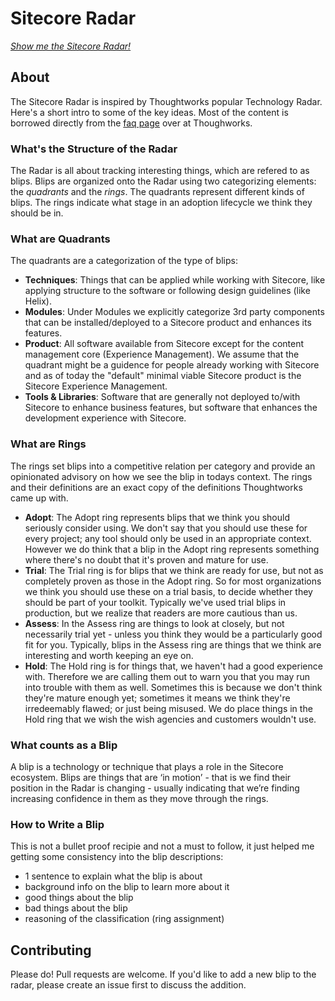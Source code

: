 # Sitecore Radar

[*Show me the Sitecore Radar!*](https://radar.thoughtworks.com/?sheetId=https%3A%2F%2Fsoulcodeagency.github.io%2FSitecoreRadar%2Flatest%2FSitecore%20Radar.csv)

## About

The Sitecore Radar is inspired by Thoughtworks popular Technology Radar. Here's a short intro to some of the key ideas.
Most of the content is borrowed directly from the [faq page](https://www.thoughtworks.com/radar/faq) over at Thoughworks.

### What's the Structure of the Radar

The Radar is all about tracking interesting things, which are refered to as blips. Blips are organized onto the Radar using two categorizing elements: the _quadrants_ and the _rings_. The quadrants represent different kinds of blips. The rings indicate what stage in an adoption lifecycle we think they should be in.

### What are Quadrants

The quadrants are a categorization of the type of blips:

* **Techniques**: Things that can be applied while working with Sitecore, like applying structure to the software or following design guidelines (like Helix).
* **Modules**: Under Modules we explicitly categorize 3rd party components that can be installed/deployed to a Sitecore product and enhances its features.
* **Product**: All software available from Sitecore except for the content management core (Experience Management). We assume that the quadrant might be a guidence for people already working with Sitecore and as of today the "default" minimal viable Sitecore product is the Sitecore Experience Management.
* **Tools & Libraries**: Software that are generally not deployed to/with Sitecore to enhance business features, but software that enhances the development experience with Sitecore.

### What are Rings

The rings set blips into a competitive relation per category and provide an opinionated advisory on how we see the blip in todays context. The rings and their definitions are an exact copy of the definitions Thoughtworks came up with.

* **Adopt**: The Adopt ring represents blips that we think you should seriously consider using. We don't say that you should use these for every project; any tool should only be used in an appropriate context. However we do think that a blip in the Adopt ring represents something where there's no doubt that it's proven and mature for use.
* **Trial**: The Trial ring is for blips that we think are ready for use, but not as completely proven as those in the Adopt ring. So for most organizations we think you should use these on a trial basis, to decide whether they should be part of your toolkit. Typically we've used trial blips in production, but we realize that readers are more cautious than us.
* **Assess**: In the Assess ring are things to look at closely, but not necessarily trial yet - unless you think they would be a particularly good fit for you. Typically, blips in the Assess ring are things that we think are interesting and worth keeping an eye on.
* **Hold**: The Hold ring is for things that, we haven't had a good experience with. Therefore we are calling them out to warn you that you may run into trouble with them as well. Sometimes this is because we don't think they're mature enough yet; sometimes it means we think they're irredeemably flawed; or just being misused. We do place things in the Hold ring that we wish the wish agencies and customers wouldn't use.

### What counts as a Blip

A blip is a technology or technique that plays a role in the Sitecore ecosystem. Blips are things that are ‘in motion’ - that is we find their position in the Radar is changing - usually indicating that we’re finding increasing confidence in them as they move through the rings.

### How to Write a Blip

This is not a bullet proof recipie and not a must to follow, it just helped me getting some consistency into the blip descriptions:

* 1 sentence to explain what the blip is about
* background info on the blip to learn more about it
* good things about the blip
* bad things about the blip
* reasoning of the classification (ring assignment)

## Contributing

Please do! Pull requests are welcome. If you'd like to add a new blip to the radar, please create an issue first to discuss the addition.
